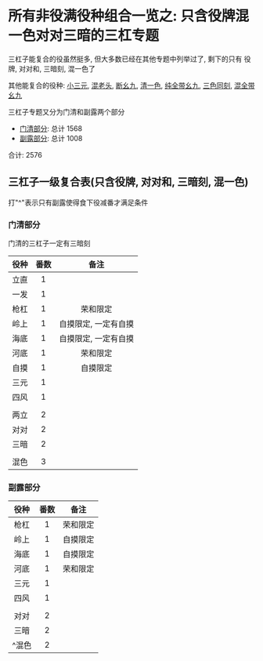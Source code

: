 # 所有非役满役种组合一览之: 只含役牌混一色对对三暗的三杠专题

三杠子能复合的役虽然挺多, 但大多数已经在其他专题中列举过了, 剩下的只有 役牌, 对对和, 三暗刻, 混一色了

其他能复合的役种: [小三元](../小三元专题), [混老头](../无小三元的一般形混老头专题), [断幺九](../一般形断幺专题),
[清一色](../无断幺平和的一般形清一色专题), [纯全带幺九](../无平和清一色的纯全带幺九专题), [三色同刻](../无混老断幺纯全的三色同刻专题),
[混全带幺九](../只含混全和混色的二杯口专题)

三杠子专题又分为门清和副露两个部分

- [门清部分](门清.md): 总计 1568
- [副露部分](副露.md): 总计 1008

合计: 2576

## 三杠子一级复合表(只含役牌, 对对和, 三暗刻, 混一色)

打"^"表示只有副露使得食下役减番才满足条件

### 门清部分

门清的三杠子一定有三暗刻

| 役种 | 番数 |     备注      |
|:--:|:--:|:-----------:|
| 立直 | 1  |
| 一发 | 1  |
| 枪杠 | 1  |    荣和限定     |
| 岭上 | 1  | 自摸限定, 一定有自摸 |
| 海底 | 1  | 自摸限定, 一定有自摸 |
| 河底 | 1  |    荣和限定     |
| 自摸 | 1  |    自摸限定     |
| 三元 | 1  |
| 四风 | 1  |
|    |    |
| 两立 | 2  |
| 对对 | 2  |
| 三暗 | 2  |
|    |    |
| 混色 | 3  |

### 副露部分

| 役种  | 番数 |  备注  |
|:---:|:--:|:----:|
| 枪杠  | 1  | 荣和限定 |
| 岭上  | 1  | 自摸限定 |
| 海底  | 1  | 自摸限定 |
| 河底  | 1  | 荣和限定 |
| 三元  | 1  |
| 四风  | 1  |
|     |    |
| 对对  | 2  |
| 三暗  | 2  |
| ^混色 | 2  |
